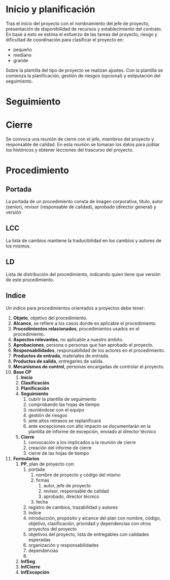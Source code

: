 # Inicio y planificación
Tras el inicio del proyecto con el nombramiento del jefe de proyecto, presentación de disponibilidad de recursos y establecimiento del contrato.
En base a esto se estima el esfuerzo de las tareas del proyecto, riesgo y dificultad de coordinación para  clasificar el proyecto en:
- pequeño
- mediano
- grande

Sobre la plantilla del tipo de proyecto se realizan ajustes. Con la plantilla se comienza la planificación, gestión de riesgos (opcional) y estipulación del seguimiento.
# Seguimiento

# Cierre
Se convoca una reunión de cierre con el jefe, miembros del proyecto y responsable de calidad. En esta reunión se tomaran los datos para poblar los históricos y obtener lecciones del trascurso del proyecto.
# Procedimiento
## Portada
La portada de un procedimiento consta de imagen corporativa, titulo, autor (senior), revisor (responsable de calidad), aprobado (director general) y versión
## LCC
La lista de cambios mantiene la traducibilidad en los cambios y autores de los mismos.
## LD
Lista de distribución del procedimiento, indicando quien tiene que versión de este procedimiento.
## Indice
Un indice para procedimientos orientados a proyectos debe tener:
1. **Objeto**, objetivo del procedimiento.
2. **Alcance**, se refiere a los casos donde es aplicable el procedimiento.
3. **Procedimientos relacionados**, procedimientos usados en el procedimiento.
4. **Aspectos relevantes**, no aplicable a nuestro ámbito.
5. **Aprobaciones**, persona o personas que han aprobado el proyecto.
6. **Responsabilidades**, responsabilidad de los actores en el procedimiento.
7. **Productos de entrada**, materiales de entrada.
8. **Productos de salida**, entregarles de salida.
9. **Mecanismos de control**, personas encargadas de controlar el proyecto.
10. **Base CP**
	1. **Inicio**
	2. **Clasificación**
	3. **Planificación**
	4. **Seguimiento**
		1. cubrir la plantilla de seguimiento
		2. comprobando las hojas de tiempo
		3. reuniéndose con el equipo
		4. gestión de riesgos
		5. ante altos retrasos se replanificará
		6. ante excepciones con alto impacto se documentarán en la plantilla de informe de excepción, enviado al director técnico
	5. **Cierre**
		1. convocación a los implicados a la reunión de cierre
		2. creación del informe de cierre
		3. cierre de las hojas de tiempo
11. **Formularios**
	1. **PP**, plan de proyecto con:
		1. portada
			1. nombre de proyecto y código del mismo
			2. firmas
				1. autor, jefe de proyecto
				2. revisor, responsable de calidad
				3. aprobado, director técnico
			3. fecha
		2. registro de cambios, trazabilidad y autores
		3. índice
		4. introducción, propósito y alcance del plan con nombre, código, objetivo, clasificación, prioridad y dependencias con otros proyectos del proyecto
		5. objetivos del proyecto, lista de entregables con calidades esperadas
		6. organización y responsabilidades
		7. dependencias
		8. 
	2. **InfSeg**
	3. **InfCierre**
	4. **InfExcepción**


